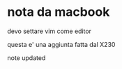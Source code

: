 # nota da macbook

devo settare vim come editor

questa e' una aggiunta fatta dal X230

note updated
